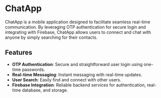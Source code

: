 # ChatApp

ChatApp is a mobile application designed to facilitate seamless real-time communication. By leveraging OTP authentication for secure login and integrating with Firebase, ChatApp allows users to connect and chat with anyone by simply searching for their contacts.

## Features

- **OTP Authentication**: Secure and straightforward user login using one-time passwords.
- **Real-time Messaging**: Instant messaging with real-time updates.
- **User Search**: Easily find and connect with other users.
- **Firebase Integration**: Reliable backend services for authentication, real-time database, and storage.

